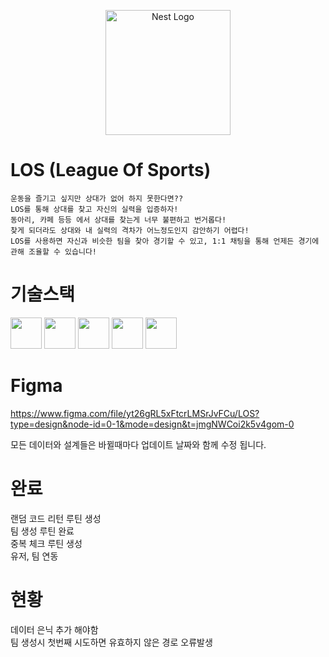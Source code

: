 <p align="center">
  <a href="http://nestjs.com/" target="blank"><img src="https://nestjs.com/img/logo-small.svg" width="200" alt="Nest Logo" /></a>
</p>

# LOS (League Of Sports)  

    운동을 즐기고 싶지만 상대가 없어 하지 못한다면??  
    LOS를 통해 상대를 찾고 자신의 실력을 입증하자!  
    동아리, 카페 등등 에서 상대를 찾는게 너무 불편하고 번거롭다!  
    찾게 되더라도 상대와 내 실력의 격차가 어느정도인지 감안하기 어렵다!  
    LOS를 사용하면 자신과 비슷한 팀을 찾아 경기할 수 있고, 1:1 채팅을 통해 언제든 경기에 관해 조율할 수 있습니다!    


# 기술스택  

<img src='https://nestjs.com/img/logo-small.svg' width="50" height="50"> <img src='https://cdn.jumpit.co.kr/images/stacks/typescript.png' width="50" height="50"> <img src='https://cdn.jumpit.co.kr/images/stacks/node.js.png' width="50" height="50"> <img src='https://github.com/rkdalsdl98/los-app/assets/77562358/a7fa2d7e-9d93-44b7-8e67-e4d2188a8c7a' width="50" height="50"> <img src='https://github.com/rkdalsdl98/los-app/assets/77562358/0e30b99c-5521-45dd-8d78-c69b05521836' width="50" height="50">

# Figma  

https://www.figma.com/file/yt26gRL5xFtcrLMSrJvFCu/LOS?type=design&node-id=0-1&mode=design&t=jmgNWCoi2k5v4gom-0  

모든 데이터와 설계들은 바뀔때마다 업데이트 날짜와 함께 수정 됩니다.

# 완료  

랜덤 코드 리턴 루틴 생성  
팀 생성 루틴 완료  
중복 체크 루틴 생성  
유저, 팀 연동  

# 현황  

데이터 은닉 추가 해야함  
팀 생성시 첫번째 시도하면 유효하지 않은 경로 오류발생    